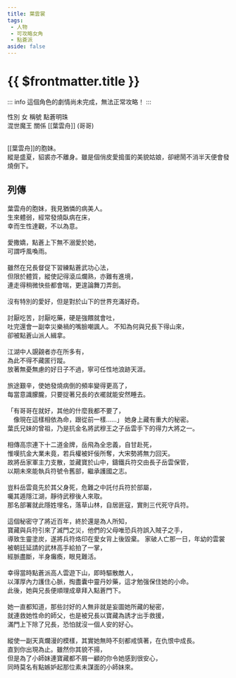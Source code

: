```yaml
---
title: 葉雲裳
tags:
 - 人物
 - 可攻略女角
 - 點蒼派
aside: false
---
```


# {{ $frontmatter.title }}

::: info
這個角色的劇情尚未完成，無法正常攻略！
:::

<ChTabs position="bottom">
	<ChTab title="葉雲裳">
		<Ch src='/images/characters/girl_2/normal.png' position='right'/>
		<ChName nameZh='葉雲裳' nameEn='Ye Yun Chang' position='right' />
		<ChTable>
			<ChTr>
				<ChTd isTitle=true>
					性別
				</ChTd>
				<ChTd>
					女
				</ChTd>
			</ChTr>
			<ChTr>
				<ChTd isTitle=true>
					稱號
				</ChTd>
				<ChTd>
					點蒼明珠<br>混世魔王
				</ChTd>
			</ChTr>
			<ChTr>
				<ChTd isTitle=true position='center'>
					關係
				</ChTd>
			</ChTr>
			<ChTr>
				<ChTd position='center'>
					[[葉雲舟]] (哥哥)
				</ChTd>
			</ChTr>
		</ChTable>
	</ChTab>
</ChTabs>
<br><br>

[[葉雲舟]]的胞妹。  
縱是盛夏，貂裘亦不離身。雖是個俏皮愛搗蛋的美貌姑娘，卻總鬧不消半天便會發燒倒下。

## 列傳

<Tabs>
  <Tab title="列傳一">
	葉雲舟的胞妹，我見猶憐的病美人。<br>
	生來體弱，經常發燒臥病在床，<br>
	幸而生性達觀，不以為意。<br><br>
	愛撒嬌，點蒼上下無不溺愛於她，<br>
	可謂呼風喚雨。<br><br>
	雖然在兄長督促下習練點蒼武功心法，<br>
	但限於體質，縱使記得滾瓜爛熟，亦難有進境，<br>
	連走得稍微快些都會喘，更遑論舞刀弄劍。<br><br>
	沒有特別的愛好，但是對於山下的世界充滿好奇。<br><br>
	討厭吃苦，討厭吃藥，硬是強餵就會吐，<br>
	吐完還會一副幸災樂禍的嘴臉嘲諷人。
  </Tab>
  <Tab title="列傳二">
	不知為何與兄長下得山來，<br>
	卻被點蒼山派人緝拿。<br><br>
	江湖中人覬覦者亦在所多有，<br>
	為此不得不藏匿行蹤。<br>
	放著無憂無慮的好日子不過，寧可任性地浪跡天涯。<br><br>
	旅途艱辛，使她發燒病倒的頻率變得更高了，<br>
	每當意識朦朧，只要捉著兄長的衣襬就能安然睡去。<br><br>
	「有哥哥在就好，其他的什麼我都不要了，<br>
	　像現在這樣相依為命，跟從前一樣......」
  </Tab>
  <Tab title="列傳三">
	她身上藏有重大的秘密。<br>
	葉氏兄妹的曾祖，乃是抗金名將武穆王之子岳雲手下的得力大將之一。<br><br>
	相傳高宗連下十二道金牌，岳飛為全忠義，自甘赴死，<br>
	惟嘆抗金大業未竟，若兵權被奸佞所奪，大宋勢將無力回天。<br>
	故將岳家軍主力支散，並藏寶於山中，鑄鐵兵符交由長子岳雲保管，<br>
	以期未來能執兵符號令舊部，繼承護國之志。<br><br>
	豈料岳雲竟先於其父身死，危難之中託付兵符於部屬，<br>
	囑其遁隱江湖，靜待武穆後人來取。<br>
	那名部署就此隱姓埋名，落草山林，自居匪寇，實則三代死守兵符。<br><br>
	這個秘密守了將近百年，終於還是為人所知，<br>
	寶藏與兵符引來了滅門之災，他們的父母唯恐兵符誤入賊子之手，<br>
	導致生靈塗炭，遂將兵符烙印在愛女背上後毀棄。
  </Tab>
  <Tab title="列傳四">
	家破人亡那一日，年幼的雲裳被朝廷延請的武林高手給拍了一掌，<br>
	經脈盡斷，半身癱瘓，眼見難活。<br><br>
	幸得當時點蒼派高人雲遊下山，即時驅散敵人，<br>
	以渾厚內力護住心脈，掏盡囊中靈丹妙藥，這才勉强保住她的小命。<br>
	此後，她與兄長便順理成章拜入點蒼門下。<br><br>
	她一直都知道，那些討好的人無非就是妄圖她所藏的秘密，<br>
	就連救她性命的師父，也是被兄長以寶藏為誘才出手救援，<br>
	滿門上下除了兄長，恐怕就沒一個人安的好心。<br><br>
	縱使一副天真爛漫的模樣，其實她無時不刻都戒慎著，在仇恨中成長。<br>
	直到你出現為止。雖然你其貌不揚，<br>
	但是為了小師妹連寶藏都不屑一顧的你令她感到很安心，<br>
	同時莫名有點嫉妒起那位素未謀面的小師妹來。
  </Tab>
</Tabs>